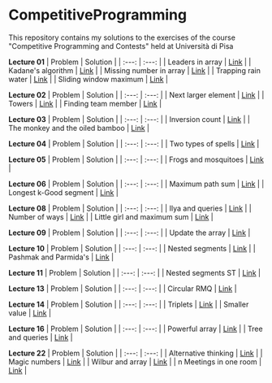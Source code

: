 # CompetitiveProgramming
This repository contains my solutions to the exercises of the course "Competitive Programming and Contests" held at Università di Pisa






**Lecture 01**
| Problem | Solution |
| :---: | :---: |
| Leaders in array | [Link](Lecture01/LeadersInArray.cpp) |
| Kadane's algorithm | [Link](Lecture01/MaxSumSubarray.cpp) |
| Missing number in array | [Link](Lecture01/MissingNumberInArray.cpp) |
| Trapping rain water | [Link](Lecture01/TrappingRainWater.cpp) |
| Sliding window maximum | [Link](Lecture01/SlidingWindowMaximum.cpp) |

**Lecture 02**
| Problem | Solution |
| :---: | :---: |
| Next larger element | [Link](Lecture02/NextLargerElement.cpp) |
| Towers | [Link](Lecture02/Towers.cpp) |
| Finding team member | [Link](Lecture02/FindingTeamMember.cpp) |

**Lecture 03**
| Problem | Solution |
| :---: | :---: |
| Inversion count | [Link](Lecture03/InversionCount.cpp) |
| The monkey and the oiled bamboo | [Link](Lecture03/TheMonkeyAndTheOiledBamboo.cpp) |

**Lecture 04**
| Problem | Solution |
| :---: | :---: |
| Two types of spells | [Link](Lecture04/TwoTypesOfSpells.cpp) |

**Lecture 05**
| Problem | Solution |
| :---: | :---: |
| Frogs and mosquitoes | [Link](Lecture05/FrogsAndMosquitoes.cpp) |

**Lecture 06**
| Problem | Solution |
| :---: | :---: |
| Maximum path sum | [Link](Lecture06/MaximumPathSum.cpp) |
| Longest k-Good segment | [Link](Lecture06/LongestKGoodSegment.cpp) |

**Lecture 08**
| Problem | Solution |
| :---: | :---: |
| Ilya and queries | [Link](Lecture08/IlyaAndQueries.cpp) |
| Number of ways | [Link](Lecture08/NumberOfWays.cpp) |
| Little girl and maximum sum | [Link](Lecture08/LittleGirlAndMaximumSum.cpp) |

**Lecture 09**
| Problem | Solution |
| :---: | :---: |
| Update the array | [Link](Lecture09/UpdateTheArray.cpp) |

**Lecture 10**
| Problem | Solution |
| :---: | :---: |
| Nested segments | [Link](Lecture10/NestedSegments.cpp) |
| Pashmak and Parmida's | [Link](Lecture10/PashmakAndParmida.cpp) |

**Lecture 11**
| Problem | Solution |
| :---: | :---: |
| Nested segments ST | [Link](Lecture11/NestedSegmentsST.cpp) |

**Lecture 13**
| Problem | Solution |
| :---: | :---: |
| Circular RMQ | [Link](Lecture13/CircularRMQ.cpp) |

**Lecture 14**
| Problem | Solution |
| :---: | :---: |
| Triplets | [Link](Lecture14/Triplets.cpp) |
| Smaller value | [Link](Lecture14/SmallerValue.cpp) |

**Lecture 16**
| Problem | Solution |
| :---: | :---: |
| Powerful array | [Link](Lecture16/PowerfulArray.cpp) |
| Tree and queries | [Link](Lecture16/TreeAndQueries.cpp) |


**Lecture 22**
| Problem | Solution |
| :---: | :---: |
| Alternative thinking | [Link](Lecture22/AlternativeThinking.cpp) |
| Magic numbers | [Link](Lecture22/MagicNumbers.cpp) |
| Wilbur and array | [Link](Lecture22/WilburAndArray.cpp) |
| n Meetings in one room | [Link](Lecture22/nMeetingsInOneRoom.cpp) |
